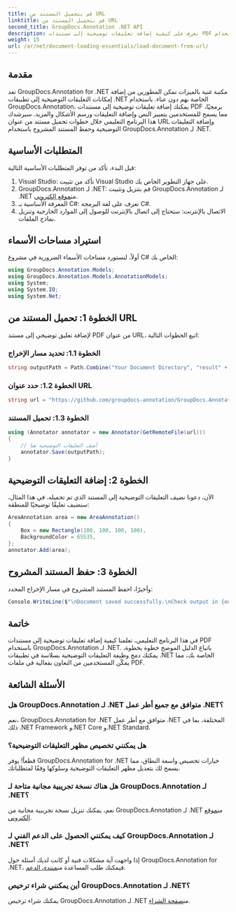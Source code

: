 ```yaml
---
title: قم بتحميل المستند من URL
linktitle: قم بتحميل المستند من URL
second_title: GroupDocs.Annotation .NET API
description: تعرف على كيفية إضافة تعليقات توضيحية إلى مستندات PDF برمجيًا باستخدام GroupDocs.Annotation لـ .NET. برنامج تعليمي خطوة بخطوة مع أمثلة التعليمات البرمجية.
weight: 15
url: /ar/net/document-loading-essentials/load-document-from-url/
---
```

## مقدمة
تعد GroupDocs.Annotation for .NET مكتبة غنية بالميزات تمكن المطورين من إضافة إمكانات التعليقات التوضيحية إلى تطبيقات .NET الخاصة بهم دون عناء. باستخدام GroupDocs.Annotation، يمكنك إضافة تعليقات توضيحية إلى مستندات PDF برمجيًا، مما يسمح للمستخدمين بتمييز النص وإضافة التعليقات ورسم الأشكال والمزيد. سيرشدك هذا البرنامج التعليمي خلال خطوات تحميل مستند من عنوان URL وإضافة التعليقات التوضيحية وحفظ المستند المشروح باستخدام GroupDocs.Annotation لـ .NET.
## المتطلبات الأساسية
قبل البدء، تأكد من توفر المتطلبات الأساسية التالية:
1. Visual Studio: تأكد من تثبيت Visual Studio على جهاز التطوير الخاص بك.
2.  GroupDocs.Annotation لـ .NET: قم بتنزيل وتثبيت GroupDocs.Annotation لـ .NET من[موقع إلكتروني](https://releases.groupdocs.com/annotation/net/).
3. المعرفة الأساسية بـ C#: تعرف على لغة البرمجة C#.
4. الاتصال بالإنترنت: ستحتاج إلى اتصال بالإنترنت للوصول إلى الموارد الخارجية وتنزيل نماذج الملفات.

## استيراد مساحات الأسماء
أولاً، لنستورد مساحات الأسماء الضرورية في مشروع C# الخاص بك:
```csharp
using GroupDocs.Annotation.Models;
using GroupDocs.Annotation.Models.AnnotationModels;
using System;
using System.IO;
using System.Net;
```
## الخطوة 1: تحميل المستند من URL
لإضافة تعليق توضيحي إلى مستند PDF من عنوان URL، اتبع الخطوات التالية:
### الخطوة 1.1: تحديد مسار الإخراج
```csharp
string outputPath = Path.Combine("Your Document Directory", "result" + Path.GetExtension("input.pdf"));
```
### الخطوة 1.2: حدد عنوان URL
```csharp
string url = "https://github.com/groupdocs-annotation/GroupDocs.Annotation-for-.NET/blob/master/Examples/Resources/SampleFiles/input.pdf?raw=true";
```
### الخطوة 1.3: تحميل المستند
```csharp
using (Annotator annotator = new Annotator(GetRemoteFile(url)))
{
    // أضف التعليقات التوضيحية هنا
    annotator.Save(outputPath);
}
```
## الخطوة 2: إضافة التعليقات التوضيحية
الآن، دعونا نضيف التعليقات التوضيحية إلى المستند الذي تم تحميله. في هذا المثال، سنضيف تعليقًا توضيحيًا للمنطقة:
```csharp
AreaAnnotation area = new AreaAnnotation()
{
    Box = new Rectangle(100, 100, 100, 100),
    BackgroundColor = 65535,
};
annotator.Add(area);
```
## الخطوة 3: حفظ المستند المشروح
وأخيرًا، احفظ المستند المشروح في مسار الإخراج المحدد:
```csharp
Console.WriteLine($"\nDocument saved successfully.\nCheck output in {outputPath}.");
```

## خاتمة
في هذا البرنامج التعليمي، تعلمنا كيفية إضافة تعليقات توضيحية إلى مستندات PDF باستخدام GroupDocs.Annotation لـ .NET. باتباع الدليل الموضح خطوة بخطوة، يمكنك دمج وظيفة التعليقات التوضيحية بسلاسة في تطبيقات .NET الخاصة بك، مما يمكّن المستخدمين من التعاون بفعالية في ملفات PDF.

## الأسئلة الشائعة
### هل GroupDocs.Annotation لـ .NET متوافق مع جميع أطر عمل .NET؟
نعم، GroupDocs.Annotation for .NET متوافق مع أطر عمل .NET المختلفة، بما في ذلك .NET Framework و.NET Core و.NET Standard.
### هل يمكنني تخصيص مظهر التعليقات التوضيحية؟
قطعاً! يوفر GroupDocs.Annotation for .NET خيارات تخصيص واسعة النطاق، مما يسمح لك بتعديل مظهر التعليقات التوضيحية وسلوكها وفقًا لمتطلباتك.
### هل هناك نسخة تجريبية مجانية متاحة لـ GroupDocs.Annotation لـ .NET؟
 نعم، يمكنك تنزيل نسخة تجريبية مجانية من GroupDocs.Annotation لـ .NET من[موقع إلكتروني](https://releases.groupdocs.com/).
### كيف يمكنني الحصول على الدعم الفني لـ GroupDocs.Annotation لـ .NET؟
 إذا واجهت أية مشكلات فنية أو كانت لديك أسئلة حول GroupDocs.Annotation for .NET، فيمكنك طلب المساعدة من[منتدى الدعم](https://forum.groupdocs.com/c/annotation/10).
### أين يمكنني شراء ترخيص GroupDocs.Annotation لـ .NET؟
 يمكنك شراء ترخيص GroupDocs.Annotation لـ .NET من[صفحة الشراء](https://purchase.groupdocs.com/buy).